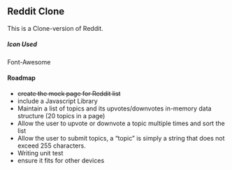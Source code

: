 ## Reddit Clone
This is a Clone-version of Reddit.

##### Icon Used
Font-Awesome

#### Roadmap
- ~~create the mock page for Reddit list~~
- include a Javascript Library
- Maintain a list of topics and its upvotes/downvotes in-memory data structure (20 topics in a page)
- Allow the user to upvote or downvote a topic multiple times and sort the list
- Allow the user to submit topics, a “topic” is simply a string that does not exceed 255 characters.
- Writing unit test
- ensure it fits for other devices
